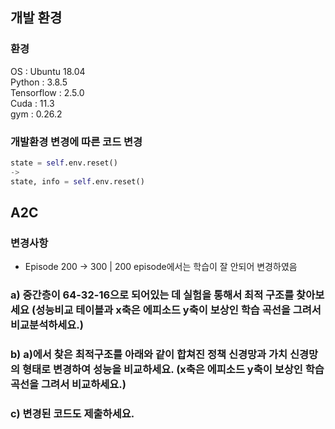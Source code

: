 ## 개발 환경
### 환경
OS : Ubuntu 18.04<br>
Python : 3.8.5<br>
Tensorflow : 2.5.0<br>
Cuda : 11.3<br>
gym : 0.26.2<br>

### 개발환경 변경에 따른 코드 변경
```python
state = self.env.reset()
->
state, info = self.env.reset()
```



## A2C

### 변경사항
- Episode 200 -> 300 | 200 episode에서는 학습이 잘 안되어 변경하였음


### a) 중간층이 64-32-16으로 되어있는 데 실험을 통해서 최적 구조를 찾아보세요 (성능비교 테이블과 x축은 에피소드 y축이 보상인 학습 곡선을 그려서 비교분석하세요.)


### b) a)에서 찾은 최적구조를 아래와 같이 합쳐진 정책 신경망과 가치 신경망의 형태로 변경하여 성능을 비교하세요. (x축은 에피소드 y축이 보상인 학습 곡선을 그려서 비교하세요.)

### c) 변경된 코드도 제출하세요.